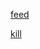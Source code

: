[feed](https://github.com/foogolplex/foogolplex/issues/new?title=feed&body=just+click+submit+and+feed+they+will)

[kill](https://github.com/foogolplex/foogolplex/issues/new?title=kill&body=just+click+submit+and+they+will+die+but+be+warned+that+you+will+be+revoked+from+your+privileges)
